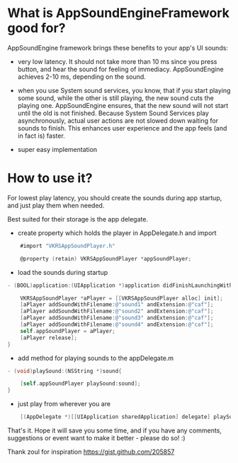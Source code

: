 What is AppSoundEngineFramework good for?
=========================================

AppSoundEngine framework brings these benefits to your app's UI sounds:

- very low latency. It should not take more than 10 ms since you press button, and hear the sound for feeling of immediacy. AppSoundEngine achieves 2-10 ms, depending on the sound.

- when you use System sound services, you know, that if you start playing some sound, while the other is still playing, the new sound cuts the playing one. AppSoundEngine ensures, that the new sound will not start until the old is not finished. Because System Sound Services play asynchronously, actual user actions are not slowed down waiting for sounds to finish. This enhances user experience and the app feels (and in fact is) faster.

- super easy implementation

How to use it?
==============

For lowest play latency, you should create the sounds during app startup, and just play them when needed.

Best suited for their storage is the app delegate.



- create property which holds the player in AppDelegate.h and import

```objective-c
    #import "VKRSAppSoundPlayer.h"

    @property (retain) VKRSAppSoundPlayer *appSoundPlayer;
```

- load the sounds during startup

```objective-c
- (BOOL)application:(UIApplication *)application didFinishLaunchingWithOptions:(NSDictionary *)launchOptions {

    VKRSAppSoundPlayer *aPlayer = [[VKRSAppSoundPlayer alloc] init];
    [aPlayer addSoundWithFilename:@"sound1" andExtension:@"caf"];
    [aPlayer addSoundWithFilename:@"sound2" andExtension:@"caf"];
    [aPlayer addSoundWithFilename:@"sound3" andExtension:@"caf"];
    [aPlayer addSoundWithFilename:@"sound4" andExtension:@"caf"];
    self.appSoundPlayer = aPlayer;
    [aPlayer release];
}
```

- add method for playing sounds to the appDelegate.m

```objective-c
- (void)playSound:(NSString *)sound{

    [self.appSoundPlayer playSound:sound];
}
```

- just play from wherever you are

```objective-c
    [(AppDelegate *)[[UIApplication sharedApplication] delegate] playSound:@"sound1"];
```

That's it. Hope it will save you some time, and if you have any comments, suggestions or event want to make it better - please do so! :)

Thank zoul for inspiration https://gist.github.com/205857

